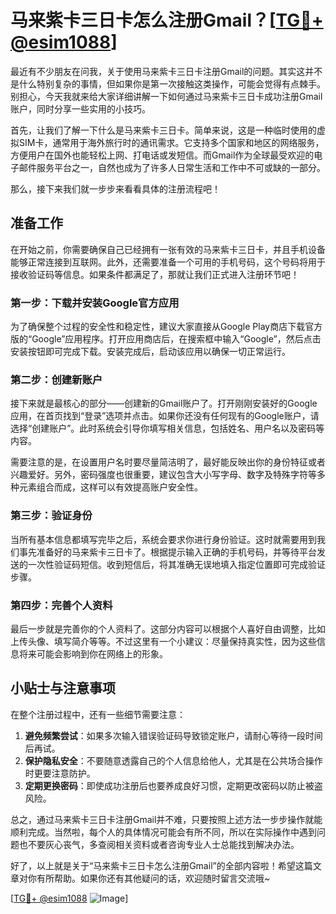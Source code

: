 # 马来紫卡三日卡怎么注册Gmail？[[TG💪+ @esim1088](https://t.me/s/esim1088)]

最近有不少朋友在问我，关于使用马来紫卡三日卡注册Gmail的问题。其实这并不是什么特别复杂的事情，但如果你是第一次接触这类操作，可能会觉得有点棘手。别担心，今天我就来给大家详细讲解一下如何通过马来紫卡三日卡成功注册Gmail账户，同时分享一些实用的小技巧。

首先，让我们了解一下什么是马来紫卡三日卡。简单来说，这是一种临时使用的虚拟SIM卡，通常用于海外旅行时的通讯需求。它支持多个国家和地区的网络服务，方便用户在国外也能轻松上网、打电话或发短信。而Gmail作为全球最受欢迎的电子邮件服务平台之一，自然也成为了许多人日常生活和工作中不可或缺的一部分。

那么，接下来我们就一步步来看看具体的注册流程吧！

## 准备工作

在开始之前，你需要确保自己已经拥有一张有效的马来紫卡三日卡，并且手机设备能够正常连接到互联网。此外，还需要准备一个可用的手机号码，这个号码将用于接收验证码等信息。如果条件都满足了，那就让我们正式进入注册环节吧！

### 第一步：下载并安装Google官方应用

为了确保整个过程的安全性和稳定性，建议大家直接从Google Play商店下载官方版的“Google”应用程序。打开应用商店后，在搜索框中输入“Google”，然后点击安装按钮即可完成下载。安装完成后，启动该应用以确保一切正常运行。

### 第二步：创建新账户

接下来就是最核心的部分——创建新的Gmail账户了。打开刚刚安装好的Google应用，在首页找到“登录”选项并点击。如果你还没有任何现有的Google账户，请选择“创建账户”。此时系统会引导你填写相关信息，包括姓名、用户名以及密码等内容。

需要注意的是，在设置用户名时要尽量简洁明了，最好能反映出你的身份特征或者兴趣爱好。另外，密码强度也很重要，建议包含大小写字母、数字及特殊字符等多种元素组合而成，这样可以有效提高账户安全性。

### 第三步：验证身份

当所有基本信息都填写完毕之后，系统会要求你进行身份验证。这时就需要用到我们事先准备好的马来紫卡三日卡了。根据提示输入正确的手机号码，并等待平台发送的一次性验证码短信。收到短信后，将其准确无误地填入指定位置即可完成验证步骤。

### 第四步：完善个人资料

最后一步就是完善你的个人资料了。这部分内容可以根据个人喜好自由调整，比如上传头像、填写简介等等。不过这里有一个小建议：尽量保持真实性，因为这些信息将来可能会影响到你在网络上的形象。

## 小贴士与注意事项

在整个注册过程中，还有一些细节需要注意：

1. **避免频繁尝试**：如果多次输入错误验证码导致锁定账户，请耐心等待一段时间后再试。
2. **保护隐私安全**：不要随意透露自己的个人信息给他人，尤其是在公共场合操作时更要注意防护。
3. **定期更换密码**：即使成功注册后也要养成良好习惯，定期更改密码以防止被盗风险。

总之，通过马来紫卡三日卡注册Gmail并不难，只要按照上述方法一步步操作就能顺利完成。当然啦，每个人的具体情况可能会有所不同，所以在实际操作中遇到问题也不要灰心丧气，多查阅相关资料或者咨询专业人士总能找到解决办法。

好了，以上就是关于“马来紫卡三日卡怎么注册Gmail”的全部内容啦！希望这篇文章对你有所帮助。如果你还有其他疑问的话，欢迎随时留言交流哦~

[[TG💪+ @esim1088](https://t.me/s/esim1088) ![Image](https://i.postimg.cc/4NQfJmqS/Snipaste-2025-05-13-00-14-12.png)]
